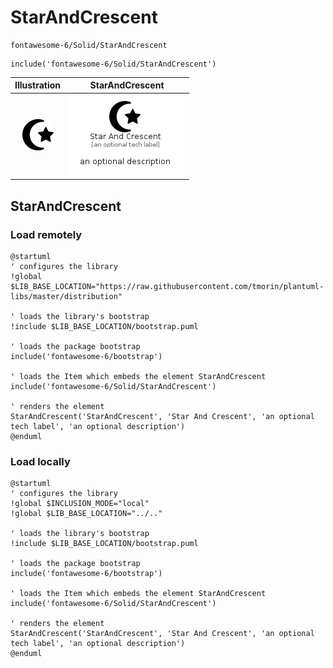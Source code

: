 # StarAndCrescent


```text
fontawesome-6/Solid/StarAndCrescent
```

```text
include('fontawesome-6/Solid/StarAndCrescent')
```



| Illustration | StarAndCrescent |
| :---: | :---: |
| ![illustration for Illustration](../../fontawesome-6/Solid/StarAndCrescent.png) | ![illustration for StarAndCrescent](../../fontawesome-6/Solid/StarAndCrescent.Local.png) |




## StarAndCrescent

### Load remotely
```plantuml
@startuml
' configures the library
!global $LIB_BASE_LOCATION="https://raw.githubusercontent.com/tmorin/plantuml-libs/master/distribution"

' loads the library's bootstrap
!include $LIB_BASE_LOCATION/bootstrap.puml

' loads the package bootstrap
include('fontawesome-6/bootstrap')

' loads the Item which embeds the element StarAndCrescent
include('fontawesome-6/Solid/StarAndCrescent')

' renders the element
StarAndCrescent('StarAndCrescent', 'Star And Crescent', 'an optional tech label', 'an optional description')
@enduml
```

### Load locally
```plantuml
@startuml
' configures the library
!global $INCLUSION_MODE="local"
!global $LIB_BASE_LOCATION="../.."

' loads the library's bootstrap
!include $LIB_BASE_LOCATION/bootstrap.puml

' loads the package bootstrap
include('fontawesome-6/bootstrap')

' loads the Item which embeds the element StarAndCrescent
include('fontawesome-6/Solid/StarAndCrescent')

' renders the element
StarAndCrescent('StarAndCrescent', 'Star And Crescent', 'an optional tech label', 'an optional description')
@enduml
```

